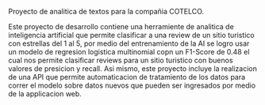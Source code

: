 Proyecto de analitica de textos para la compañia COTELCO.

Este proyecto de desarrollo contiene una herramiente de analitica de inteligencia artificial que permite clasificar a una review de un sitio turistico con estrellas del 1 al 5, por medio del entrenamiento de la AI se logro usar un modelo de regresion logistica multinomial copn un F1-Score de 0.48 el cual nos permite clasificar reviews para un sitio turistico con buenos valores de presicion y recall. Asi mismo, este proyecto incluye la realizacion de una API que permite automaticacion de tratamiento de los datos para correr el modelo sobre datos nuevos que pueden ser ingresados por medio de la applicacion web.
